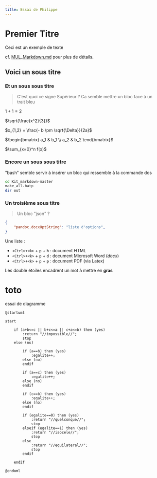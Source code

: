 ```yaml
---
title: Essai de Philippe
---
```


# Premier Titre

Ceci est un exemple de texte

  cf. [MUL_Markdown.md](MUL_Markdown.md) pour plus de détails.

## Voici un sous titre

### Et un sous sous titre

> C'est quoi ce signe Supérieur ? Ca semble mettre un bloc face à un trait bleu

$1 + 1 = 2$

$\sqrt{\frac{x^2}{3}}$

$x_{1,2} = \frac{- b \pm \sqrt{\Delta}}{2a}$

$\begin{bmatrix}
   a_1 & b_1 \\
   a_2 & b_2 
\end{bmatrix}$

$\sum_{x=0}^n f(x)$

### Encore un sous sous titre

"bash" semble servir à insérer un bloc qui ressemble à la commande dos

```bash
cd Kit_markdown-master
make_all.batp
dir out
```

### Un troisième sous titre

> Un bloc "json" ? 

```json
{
    "pandoc.docxOptString": "liste d'options",
}
```


Une liste :
- `<Ctrl>+<k>` +  `p` + `h` : document HTML
- `<Ctrl>+<k>` +  `p` + `d` : document Microsoft Word (*docx*)
- `<Ctrl>+<k>` +  `p` + `p` : document PDF (via Latex)

Les double étoiles encadrent un mot à mettre en **gras**


# toto

essai de diagramme

```plantuml
@startuml

start

	if (a+b<=c || b+c<=a || c+a<=b) then (yes)
		:return "//impossible//";
		stop
	else (no)

		if (a==b) then (yes)
			:egalite++;
		else (no)
		endif

		if (a==c) then (yes)
			:egalite++;
		else (no)
		endif
		
		if (c==b) then (yes)
			:egalite++;
		else (no)
		endif
		
		if (egalite==0)	then (yes)
			:return "//quelconque//";
			stop
		elseif (egalite==1) then (yes)
			:return "//isocele//";
			stop
		else
			:return "//equilateral//";
			stop
		endif
		
	endif

@enduml
```
